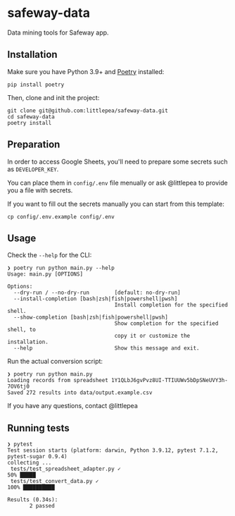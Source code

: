 # safeway-data

Data mining tools for Safeway app.

## Installation

Make sure you have Python 3.9+ and [Poetry](https://python-poetry.org/docs/) installed:

```shell
pip install poetry
```

Then, clone and init the project:

```shell
git clone git@github.com:littlepea/safeway-data.git
cd safeway-data
poetry install
```

## Preparation

In order to access Google Sheets, you'll need to prepare some secrets such as `DEVELOPER_KEY`.

You can place them in `config/.env` file menually or ask @littlepea to provide you a file with secrets.

If you want to fill out the secrets manually you can start from this template:

```shell
cp config/.env.example config/.env
```

## Usage

Check the `--help` for the CLI:

```shell
❯ poetry run python main.py --help
Usage: main.py [OPTIONS]

Options:
  --dry-run / --no-dry-run        [default: no-dry-run]
  --install-completion [bash|zsh|fish|powershell|pwsh]
                                  Install completion for the specified shell.
  --show-completion [bash|zsh|fish|powershell|pwsh]
                                  Show completion for the specified shell, to
                                  copy it or customize the installation.
  --help                          Show this message and exit.
```

Run the actual conversion script:

```shell
❯ poetry run python main.py          
Loading records from spreadsheet 1Y1QLbJ6gvPvz8UI-TTIUUWv5bDpSNeUVY3h-7OV6tj0
Saved 272 results into data/output.example.csv
```

If you have any questions, contact @littlepea

## Running tests

```shell
❯ pytest
Test session starts (platform: darwin, Python 3.9.12, pytest 7.1.2, pytest-sugar 0.9.4)
collecting ... 
 tests/test_spreadsheet_adapter.py ✓                                                                                                                                                                      50% █████     
 tests/test_convert_data.py ✓                                                                                                                                                                            100% ██████████

Results (0.34s):
       2 passed
```